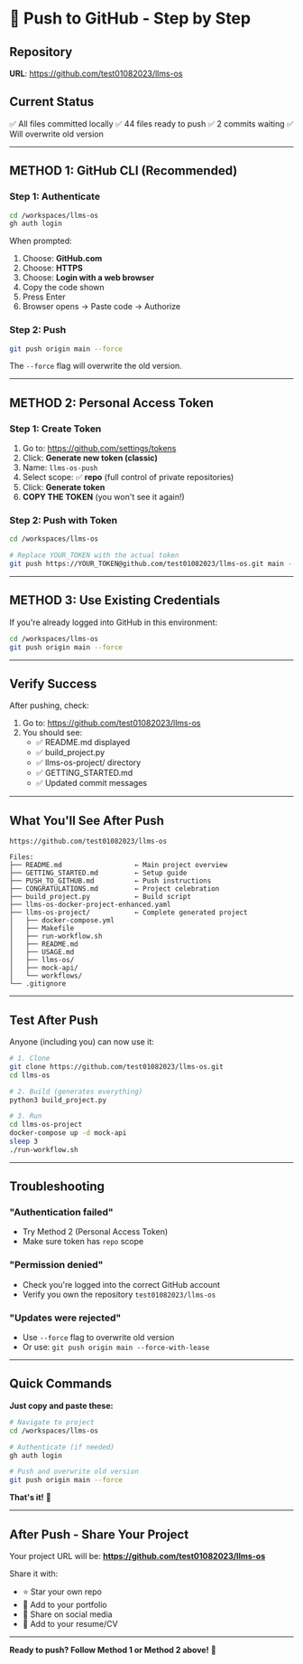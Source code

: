 # 🚀 Push to GitHub - Step by Step

## Repository
**URL**: https://github.com/test01082023/llms-os

## Current Status
✅ All files committed locally
✅ 44 files ready to push
✅ 2 commits waiting
✅ Will overwrite old version

---

## METHOD 1: GitHub CLI (Recommended)

### Step 1: Authenticate
```bash
cd /workspaces/llms-os
gh auth login
```

When prompted:
1. Choose: **GitHub.com**
2. Choose: **HTTPS**
3. Choose: **Login with a web browser**
4. Copy the code shown
5. Press Enter
6. Browser opens → Paste code → Authorize

### Step 2: Push
```bash
git push origin main --force
```

The `--force` flag will overwrite the old version.

---

## METHOD 2: Personal Access Token

### Step 1: Create Token
1. Go to: https://github.com/settings/tokens
2. Click: **Generate new token (classic)**
3. Name: `llms-os-push`
4. Select scope: ✅ **repo** (full control of private repositories)
5. Click: **Generate token**
6. **COPY THE TOKEN** (you won't see it again!)

### Step 2: Push with Token
```bash
cd /workspaces/llms-os

# Replace YOUR_TOKEN with the actual token
git push https://YOUR_TOKEN@github.com/test01082023/llms-os.git main --force
```

---

## METHOD 3: Use Existing Credentials

If you're already logged into GitHub in this environment:

```bash
cd /workspaces/llms-os
git push origin main --force
```

---

## Verify Success

After pushing, check:
1. Go to: https://github.com/test01082023/llms-os
2. You should see:
   - ✅ README.md displayed
   - ✅ build_project.py
   - ✅ llms-os-project/ directory
   - ✅ GETTING_STARTED.md
   - ✅ Updated commit messages

---

## What You'll See After Push

```
https://github.com/test01082023/llms-os

Files:
├── README.md                  ← Main project overview
├── GETTING_STARTED.md         ← Setup guide
├── PUSH_TO_GITHUB.md          ← Push instructions
├── CONGRATULATIONS.md         ← Project celebration
├── build_project.py           ← Build script
├── llms-os-docker-project-enhanced.yaml
├── llms-os-project/           ← Complete generated project
│   ├── docker-compose.yml
│   ├── Makefile
│   ├── run-workflow.sh
│   ├── README.md
│   ├── USAGE.md
│   ├── llms-os/
│   ├── mock-api/
│   └── workflows/
└── .gitignore
```

---

## Test After Push

Anyone (including you) can now use it:

```bash
# 1. Clone
git clone https://github.com/test01082023/llms-os.git
cd llms-os

# 2. Build (generates everything)
python3 build_project.py

# 3. Run
cd llms-os-project
docker-compose up -d mock-api
sleep 3
./run-workflow.sh
```

---

## Troubleshooting

### "Authentication failed"
- Try Method 2 (Personal Access Token)
- Make sure token has `repo` scope

### "Permission denied"
- Check you're logged into the correct GitHub account
- Verify you own the repository `test01082023/llms-os`

### "Updates were rejected"
- Use `--force` flag to overwrite old version
- Or use: `git push origin main --force-with-lease`

---

## Quick Commands

**Just copy and paste these:**

```bash
# Navigate to project
cd /workspaces/llms-os

# Authenticate (if needed)
gh auth login

# Push and overwrite old version
git push origin main --force
```

**That's it!** 🎉

---

## After Push - Share Your Project

Your project URL will be:
**https://github.com/test01082023/llms-os**

Share it with:
- ⭐ Star your own repo
- 📝 Add to your portfolio
- 🔗 Share on social media
- 💼 Add to your resume/CV

---

**Ready to push? Follow Method 1 or Method 2 above!** 🚀
